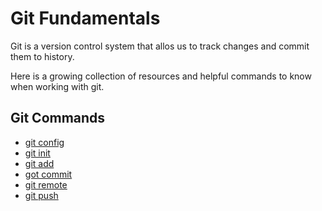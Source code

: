 # Git Fundamentals

Git is a version control system that allos us to track changes and commit them to history.

Here is a growing collection of resources and helpful commands to know when working with git.

## Git Commands
- [git config](Config.md)
- [git init](Init.md)
- [git add](Add.md)
- [got commit](Commit.md)
- [git remote](Remote.md)
- [git push](Push.md)